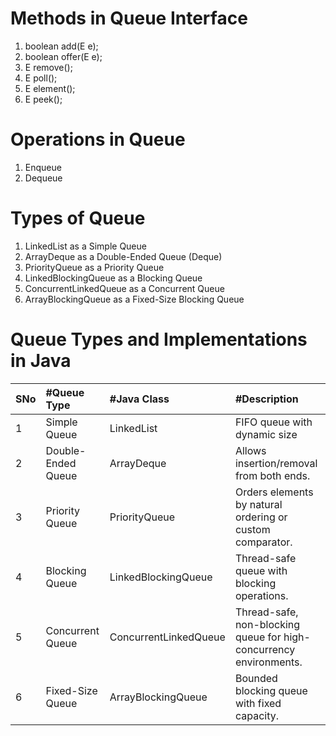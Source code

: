 # Methods in Queue Interface
1. boolean add(E e);
2. boolean offer(E e);
3. E remove();
4. E poll();
5. E element();
6. E peek();


# Operations in Queue
1. Enqueue
2. Dequeue

# Types of Queue
1. LinkedList as a Simple Queue
2. ArrayDeque as a Double-Ended Queue (Deque)
3. PriorityQueue as a Priority Queue
4. LinkedBlockingQueue as a Blocking Queue
5. ConcurrentLinkedQueue as a Concurrent Queue
6. ArrayBlockingQueue as a Fixed-Size Blocking Queue

# Queue Types and Implementations in Java
|SNo| #Queue Type  |#Java Class| #Description |
| :---| :--- | :--- | :--- | 
|1 | Simple Queue |LinkedList |FIFO queue with dynamic size |
|2 | Double-Ended Queue |ArrayDeque |Allows insertion/removal from both ends. |
|3 | Priority Queue |PriorityQueue |Orders elements by natural ordering or custom comparator. |
|4 | Blocking Queue |LinkedBlockingQueue |Thread-safe queue with blocking operations. |
|5 | Concurrent Queue |ConcurrentLinkedQueue |Thread-safe, non-blocking queue for high-concurrency environments. |
|6 | Fixed-Size Queue |ArrayBlockingQueue |Bounded blocking queue with fixed capacity. |
